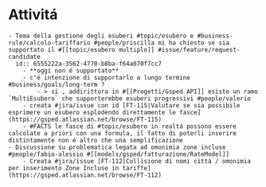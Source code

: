 # Attivitá
	- Tema della gestione degli esuberi #topic/esubero e #business-rule/calcolo-tariffario #people/priscilla mi ha chiesto se sia supportato il #[[topic/esubero multiplo]] #issue/feature/request-candidate
	  id:: 6555222a-3562-4770-b8ba-f64a070f7cc7
		- **oggi non é supportato**
		- c'é intenzione di supportarlo a lungo termine #business/goals/long-term ?
			- > si , addirittura in #[[Progetti/Gsped API]] esiste un ramo `MultiEsubero` che supporterebbe esuberi progressivi #people/valerio
		- creata #jira/issue con id [FT-115|Valutare se sia possibile esprimere un esubero esplodendo direttamente le fasce](https://gsped.atlassian.net/browse/FT-115)
		- #FACTS le fasce di #topic/esubero in realtá possono essere calcolate a priori con una formula, il fatto di poterli inserire distintamente non é altro che una semplificazione
	- Discussione su problematica legata ad omonimia zone incluse #people/fabio-alessio #[[models/gsped/fatturazione/RateModel]]
		- Creata #jira/issue [FT-112|Collisione di nomi cittá / omonimia per inserimento Zone Incluse in tariffe](https://gsped.atlassian.net/browse/FT-112)